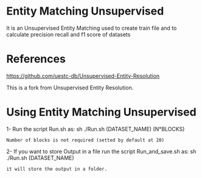 # Entity Matching Unsupervised
It is an Unsupervised Entity Matching used to create train file
and to calculate precision recall and f1 score of datasets

# References

https://github.com/uestc-db/Unsupervised-Entity-Resolution

This is a fork from Unsupervised Entity Resolution.

# Using Entity Matching Unsupervised

1- Run the script Run.sh as:
    sh ./Run.sh (DATASET_NAME) (N°BLOCKS)
    
    Number of blocks is not required (setted by default at 20)

2- If you want to store Output in a file run the script Run_and_save.sh as:
    sh ./Run.sh (DATASET_NAME)

    it will store the output in a folder.